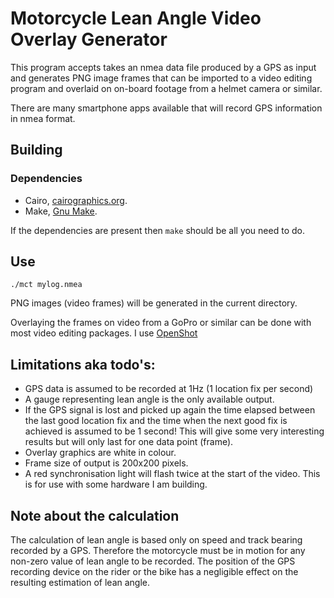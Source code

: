 # Motorcycle Lean Angle Video Overlay Generator

This program accepts takes an nmea data file produced by a GPS as
input and generates PNG image frames that can be imported to a video
editing program and overlaid on on-board footage from a helmet camera
or similar.

There are many smartphone apps available that will record GPS
information in nmea format.

## Building

### Dependencies

 - Cairo, [cairographics.org](https://cairographics.org).
 - Make, [Gnu Make](https://gnu.org/software/make).

If the dependencies are present then `make` should be all you need to
do.

## Use

`./mct mylog.nmea`

PNG images (video frames) will be generated in the current directory.

Overlaying the frames on video from a GoPro or similar can be done
with most video editing packages. I use [OpenShot](www.openshot.org)

## Limitations aka todo's:

   - GPS data is assumed to be recorded at 1Hz (1 location fix per
     second)
   - A gauge representing lean angle is the only available output.
   - If the GPS signal is lost and picked up again the time elapsed
     between the last good location fix and the time when the next
     good fix is achieved is assumed to be 1 second! This will give
     some very interesting results but will only last for one
     data point (frame).
   - Overlay graphics are white in colour.
   - Frame size of output is 200x200 pixels.
   - A red synchronisation light will flash twice at the start of the
     video. This is for use with some hardware I am building.

## Note about the calculation

The calculation of lean angle is based only on speed and track bearing
recorded by a GPS. Therefore the motorcycle must be in motion for any
non-zero value of lean angle to be recorded. The position of the GPS
recording device on the rider or the bike has a negligible effect on
the resulting estimation of lean angle. 
